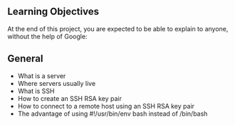## Learning Objectives
At the end of this project, you are expected to be able to explain to anyone, without the help of Google:

## General
-	What is a server
-	Where servers usually live
-	What is SSH
-	How to create an SSH RSA key pair
-	How to connect to a remote host using an SSH RSA key pair
-	The advantage of using #!/usr/bin/env bash instead of /bin/bash
